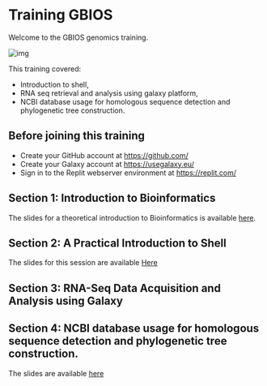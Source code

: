 # Training GBIOS

Welcome to the GBIOS genomics training.

![img](https://github.com/Yedomon/training/blob/main/Visuel1_Formation%20r%C3%A9gionale%20en%20g%C3%A9nomique%20et%20en%20s%C3%A9lection%20v%C3%A9g%C3%A9tale.jpg)

This training covered:
 - Introduction to shell,
 - RNA seq retrieval and analysis using galaxy platform,
 - NCBI database usage for homologous sequence detection and phylogenetic tree construction.



## Before joining this training

- Create your GitHub account at https://github.com/
- Create your Galaxy account at https://usegalaxy.eu/
- Sign in to the Replit webserver environment at https://replit.com/



## Section 1: Introduction to Bioinformatics

The slides for a theoretical introduction to Bioinformatics is available [here](https://github.com/Yedomon/training/blob/main/Section01/001.pptx).

## Section 2: A Practical Introduction to Shell

The slides for this session are available [Here](https://github.com/Yedomon/training/blob/main/Section02/002.pptx)

## Section 3: RNA-Seq Data Acquisition and Analysis using Galaxy

## Section 4: NCBI database usage for homologous sequence detection and phylogenetic tree construction.

The slides are available [here](https://github.com/Yedomon/training/blob/main/Section04/Section04_Hands_on_session.pptx)




